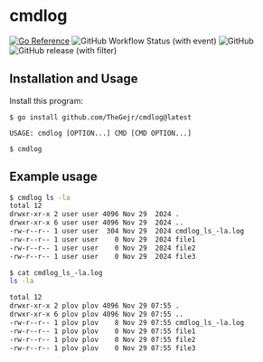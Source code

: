 # cmdlog
[![Go Reference](https://pkg.go.dev/badge/github.com/TheGejr/cmdlog.svg)](https://pkg.go.dev/github.com/TheGejr/cmdlog) ![GitHub Workflow Status (with event)](https://img.shields.io/github/actions/workflow/status/TheGejr/cmdlog/release.yml) ![GitHub](https://img.shields.io/github/license/TheGejr/cmdlog) ![GitHub release (with filter)](https://img.shields.io/github/v/release/TheGejr/cmdlog)





## Installation and Usage
Install this program:
```
$ go install github.com/TheGejr/cmdlog@latest
```

```
USAGE: cmdlog [OPTION...] CMD [CMD OPTION...]

$ cmdlog
```

## Example usage
```sh
$ cmdlog ls -la
total 12
drwxr-xr-x 2 user user 4096 Nov 29  2024 .
drwxr-xr-x 6 user user 4096 Nov 29  2024 ..
-rw-r--r-- 1 user user  304 Nov 29  2024 cmdlog_ls_-la.log
-rw-r--r-- 1 user user    0 Nov 29  2024 file1
-rw-r--r-- 1 user user    0 Nov 29  2024 file2
-rw-r--r-- 1 user user    0 Nov 29  2024 file3

$ cat cmdlog_ls_-la.log
ls -la

total 12
drwxr-xr-x 2 plov plov 4096 Nov 29 07:55 .
drwxr-xr-x 6 plov plov 4096 Nov 29 07:55 ..
-rw-r--r-- 1 plov plov    8 Nov 29 07:55 cmdlog_ls_-la.log
-rw-r--r-- 1 plov plov    0 Nov 29 07:55 file1
-rw-r--r-- 1 plov plov    0 Nov 29 07:55 file2
-rw-r--r-- 1 plov plov    0 Nov 29 07:55 file3
```
